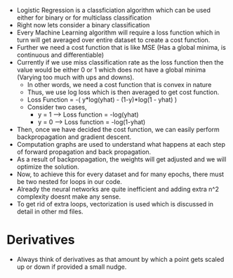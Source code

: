 * Logistic Regression is a classficiation algorithm which can be used either for binary or for multiclass classification
* Right now lets consider a binary classification
* Every Machine Learning algorithm will require a loss function which in turn will get averaged over entire dataset to create a cost function.
* Further we need a cost function that is like MSE (Has a global minima, is continuous and differentiable)
* Currently if we use miss classification rate as the loss function then the value would be either 0 or 1 which does not have a global minima (Varying too much with ups and downs).
    * In other words, we need a cost function that is convex in nature
    * Thus, we use log loss which is then averaged to get cost function.
    * Loss Function = -( y\*log(yhat) - (1-y)\*log(1 - yhat) )
    * Consider two cases, 
        * y = 1 --> Loss function = -log(yhat)
        * y = 0 --> Loss function = -log(1-yhat)
* Then, once we have decided the cost function, we can easily perform backpropagation and gradient descent.
* Computation graphs are used to understand what happens at each step of forward propagation and back propagation.
* As a result of backpropagation, the weights will get adjusted and we will optimize the solution.
* Now, to achieve this for every dataset and for many epochs, there must be two nested for loops in our code.
* Already the neural networks are quite inefficient and adding extra n^2 complexity doesnt make any sense.
* To get rid of extra loops, vectorization is used which is discussed in detail in other md files.

# Derivatives
* Always think of derivatives as that amount by which a point gets scaled up or down if provided a small nudge.